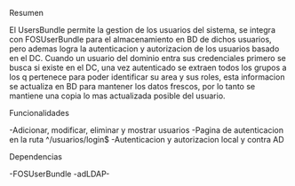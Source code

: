 Resumen

El UsersBundle permite la gestion de los usuarios del sistema, se integra con 
FOSUserBundle para el almacenamiento en BD de dichos usuarios, pero ademas 
logra la autenticacion y autorizacion de los usuarios basado en el DC.
Cuando un usuario del dominio entra sus credenciales primero se busca si existe 
en el DC, una vez autenticado se extraen todos los grupos a los q pertenece
para poder identificar su area y sus roles, esta informacion se actualiza en BD
para mantener los datos frescos, por lo tanto se mantiene una copia lo mas 
actualizada posible del usuario.

Funcionalidades

-Adicionar, modificar, eliminar y mostrar usuarios
-Pagina de autenticacion en la ruta ^/usuarios/login$
-Autenticacion y autorizacion local y contra AD

Dependencias 

-FOSUserBundle
-adLDAP-